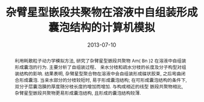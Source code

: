 ---
title: "杂臂星型嵌段共聚物在溶液中自组装形成囊泡结构的计算机模拟"
authors:
- 李斌
- 朱有亮
- 徐丹
- 裴汉文
- 刘鸿
date: "2013-07-10"
doi: "10.7503/cjcu20130058"
publish_types: ["期刊文章"]
publication: "高等学校化学学报"
abstract: "利用耗散粒子动力学模拟方法, 研究了杂臂星型嵌段共聚物 Am( Bn )2 在溶液中自组装形成囊泡的行为.  主要分析了自组装过程、 亲水分枝和疏水分枝的长度及分子构型对组装结构的影响. 结果表明, 杂臂星型聚合物在溶液中会自组装形成碟状胶束,  之后弯曲闭合形成囊泡. 当亲水部分的分枝较短时, 易于形成囊泡结构; 在可形成囊泡结构的条件下, 双分子层囊泡膜的厚度随分枝长度的增加而增加.  与构成相近的线型  嵌段共聚物相比, 杂臂星型嵌段共聚物更易形成囊泡结构, 且形成的囊泡结构较薄."
url_pdf: "http://www.cjcu.jlu.edu.cn/CN/10.7503/cjcu20130058"
---